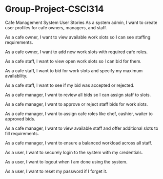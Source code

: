 # Group-Project-CSCI314
Cafe Management System
User Stories
As a system admin, I want to create user profiles for cafe owners, managers, and staff.

As a cafe owner, I want to view available work slots so I can see staffing requirements. 

As a cafe owner, I want to add new work slots with required cafe roles.

As a cafe staff, I want to view open work slots so I can bid for them.

As a cafe staff, I want to bid for work slots and specify my maximum availability.  

As a cafe staff, I want to see if my bid was accepted or rejected.

As a cafe manager, I want to review all bids so I can assign staff to slots.  

As a cafe manager, I want to approve or reject staff bids for work slots.

As a cafe manager, I want to assign cafe roles like chef, cashier, waiter to approved bids.

As a cafe manager, I want to view available staff and offer additional slots to fill requirements.

As a cafe manager, I want to ensure a balanced workload across all staff.

As a user, I want to securely login to the system with my credentials.

As a user, I want to logout when I am done using the system. 

As a user, I want to reset my password if I forget it.
